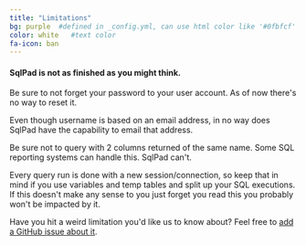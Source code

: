 ```yaml
---
title: "Limitations"
bg: purple  #defined in _config.yml, can use html color like '#0fbfcf'
color: white   #text color
fa-icon: ban
---
```


#### SqlPad is not as finished as you might think.

Be sure to not forget your password to your user account. As of now there's no way to reset it.

Even though username is based on an email address, in no way does SqlPad have the capability to email that address.

Be sure not to query with 2 columns returned of the same name. Some SQL reporting systems can handle this. SqlPad can't.

Every query run is done with a new session/connection, so keep that in mind if you use variables and temp tables and split up your SQL executions. If this doesn't make any sense to you just forget you read this you probably won't be impacted by it.

Have you hit a weird limitation you'd like us to know about? Feel free to [add a GitHub issue about it](https://github.com/rickbergfalk/sqlpad/issues). 